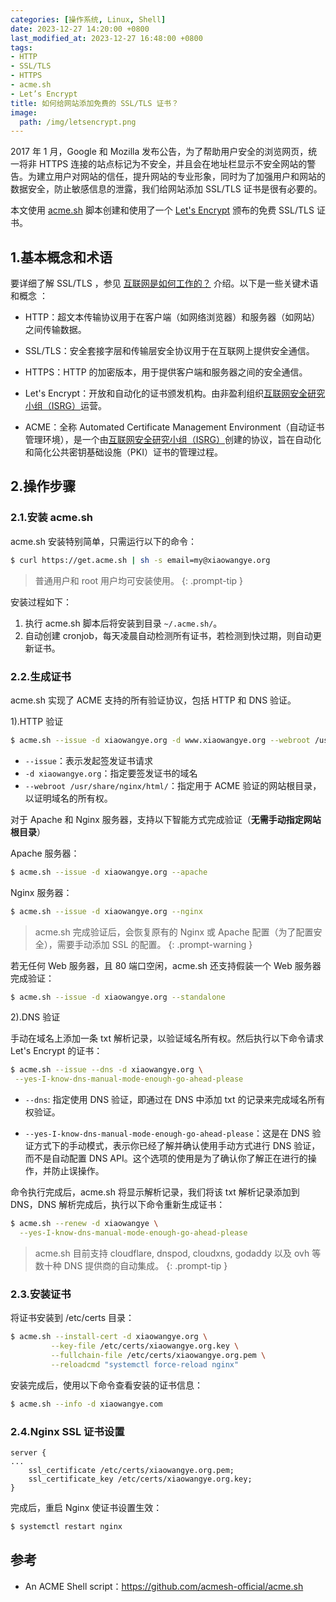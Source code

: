 ```yaml
---
categories: [操作系统, Linux, Shell]
date: 2023-12-27 14:20:00 +0800
last_modified_at: 2023-12-27 16:48:00 +0800
tags:
- HTTP
- SSL/TLS
- HTTPS
- acme.sh
- Let’s Encrypt
title: 如何给网站添加免费的 SSL/TLS 证书？
image:
  path: /img/letsencrypt.png
---
```


2017 年 1 月，Google 和 Mozilla 发布公告，为了帮助用户安全的浏览网页，统一将非 HTTPS 连接的站点标记为不安全，并且会在地址栏显示不安全网站的警告。为建立用户对网站的信任，提升网站的专业形象，同时为了加强用户和网站的数据安全，防止敏感信息的泄露，我们给网站添加 SSL/TLS 证书是很有必要的。

本文使用 [acme.sh](https://github.com/acmesh-official/acme.sh) 脚本创建和使用了一个 [Let's Encrypt](https://letsencrypt.org/) 颁布的免费 SSL/TLS 证书。

## 1.基本概念和术语

要详细了解 SSL/TLS ，参见 [互联网是如何工作的？](https://xiaowangye.org/posts/how-does-internet-work/#8使用-ssltls-确保互联网通信安全) 介绍。以下是一些关键术语和概念 ：

- HTTP：超文本传输协议用于在客户端（如网络浏览器）和服务器（如网站）之间传输数据。

- SSL/TLS：安全套接字层和传输层安全协议用于在互联网上提供安全通信。

- HTTPS：HTTP 的加密版本，用于提供客户端和服务器之间的安全通信。

- Let's Encrypt：开放和自动化的证书颁发机构。由非盈利组织[互联网安全研究小组（ISRG）](https://www.abetterinternet.org/)运营。

- ACME：全称 Automated Certificate Management Environment（自动证书管理环境），是一个由[互联网安全研究小组（ISRG）](https://www.abetterinternet.org/)创建的协议，旨在自动化和简化公共密钥基础设施（PKI）证书的管理过程。

## 2.操作步骤

### 2.1.安装 acme.sh

acme.sh 安装特别简单，只需运行以下的命令：

```bash
$ curl https://get.acme.sh | sh -s email=my@xiaowangye.org
```

> 普通用户和 root 用户均可安装使用。
{: .prompt-tip }

安装过程如下：

1. 执行 acme.sh 脚本后将安装到目录 `~/.acme.sh/`。
2. 自动创建 cronjob，每天凌晨自动检测所有证书，若检测到快过期，则自动更新证书。

### 2.2.生成证书

acme.sh 实现了 ACME 支持的所有验证协议，包括 HTTP 和 DNS 验证。

1).HTTP 验证

```bash
$ acme.sh --issue -d xiaowangye.org -d www.xiaowangye.org --webroot /usr/share/nginx/html/
```

- `--issue`：表示发起签发证书请求
- `-d xiaowangye.org`：指定要签发证书的域名
- `--webroot /usr/share/nginx/html/`：指定用于 ACME 验证的网站根目录，以证明域名的所有权。

对于 Apache 和 Nginx 服务器，支持以下智能方式完成验证（**无需手动指定网站根目录**）

Apache 服务器：

```bash
$ acme.sh --issue -d xiaowangye.org --apache
```

Nginx 服务器：

```bash
$ acme.sh --issue -d xiaowangye.org --nginx
```

> acme.sh 完成验证后，会恢复原有的 Nginx 或 Apache 配置（为了配置安全），需要手动添加 SSL 的配置。
{: .prompt-warning }

若无任何 Web 服务器，且 80 端口空闲，acme.sh 还支持假装一个 Web 服务器完成验证：

```bash
$ acme.sh --issue -d xiaowangye.org --standalone
```

2).DNS 验证

手动在域名上添加一条 txt 解析记录，以验证域名所有权。然后执行以下命令请求 Let's Encrypt 的证书：

```bash
$ acme.sh --issue --dns -d xiaowangye.org \
 --yes-I-know-dns-manual-mode-enough-go-ahead-please
```

- `--dns`: 指定使用 DNS 验证，即通过在 DNS 中添加 txt 的记录来完成域名所有权验证。

- `--yes-I-know-dns-manual-mode-enough-go-ahead-please`：这是在 DNS 验证方式下的手动模式，表示你已经了解并确认使用手动方式进行 DNS 验证，而不是自动配置 DNS API。这个选项的使用是为了确认你了解正在进行的操作，并防止误操作。

命令执行完成后，acme.sh 将显示解析记录，我们将该 txt 解析记录添加到 DNS，DNS 解析完成后，执行以下命令重新生成证书：

```bash
$ acme.sh --renew -d xiaowangye \
  --yes-I-know-dns-manual-mode-enough-go-ahead-please
```

> acme.sh 目前支持 cloudflare, dnspod, cloudxns, godaddy 以及 ovh 等数十种 DNS 提供商的自动集成。
{: .prompt-tip }

### 2.3.安装证书

将证书安装到 /etc/certs 目录：

```bash
$ acme.sh --install-cert -d xiaowangye.org \
         --key-file /etc/certs/xiaowangye.org.key \
         --fullchain-file /etc/certs/xiaowangye.org.pem \
         --reloadcmd "systemctl force-reload nginx"
```

安装完成后，使用以下命令查看安装的证书信息：

```bash
$ acme.sh --info -d xiaowangye.com
```

### 2.4.Nginx SSL 证书设置

```nginx
server {
...
    ssl_certificate /etc/certs/xiaowangye.org.pem;
    ssl_certificate_key /etc/certs/xiaowangye.org.key;
}
```

完成后，重启 Nginx 使证书设置生效：

```bash
$ systemctl restart nginx
```

## 参考

- An ACME Shell script：<https://github.com/acmesh-official/acme.sh>
